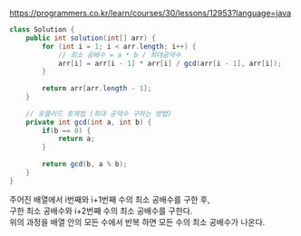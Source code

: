 https://programmers.co.kr/learn/courses/30/lessons/12953?language=java

```java
class Solution {
    public int solution(int[] arr) {
        for (int i = 1; i < arr.length; i++) {
            // 최소 공배수 = a * b / 최대공약수
            arr[i] = arr[i - 1] * arr[i] / gcd(arr[i - 1], arr[i]);
        }
        
        return arr[arr.length - 1];
    }
    
    // 유클리드 호제법 (최대 공약수 구하는 방법)
    private int gcd(int a, int b) {
        if(b == 0) {
            return a;
        }
        
        return gcd(b, a % b);
    }
}
```

주어진 배열에서 i번째와 i+1번째 수의 최소 공배수를 구한 후,   
구한 최소 공배수와 i+2번째 수의 최소 공배수를 구한다.   
위의 과정을 배열 안의 모든 수에서 반복 하면 모든 수의 최소 공배수가 나온다.
